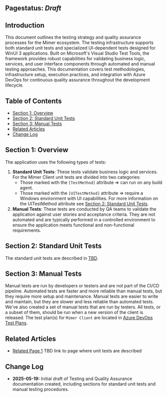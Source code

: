 ## Pagestatus: _Draft_

## Introduction
This document outlines the testing strategy and quality assurance processes for the Mimer ecosystem. 
The testing infrastructure supports both standard unit tests and specialized UI-dependent tests designed for WinUI 3 applications. 
Built on Microsoft's Visual Studio Test Tools, the framework provides robust capabilities for validating business logic, services, and user interface components through automated and manual testing approaches. 
This documentation covers test methodologies, infrastructure setup, execution practices, and integration with Azure DevOps for continuous quality assurance throughout the development lifecycle.

## Table of Contents
- [Section 1: Overview](#section-1-overview)
- [Section 2: Standard Unit Tests](#section-2-standard-unit-tests)
- [Section 3: Manual Tests](#section-3-manual-tests)
- [Related Articles](#related-articles)
- [Change Log](#change-log)

## Section 1: Overview
The application uses the following types of tests:
1. **Standard Unit Tests**: These tests validate business logic and services. 
   For the Mimer Client unit tests are divided into two categories:
	- Those marked with the `[TestMethod]` attribute => can run on any build agent.
	- Those marked with the `[UITestMethod]` attribute => require a Windows environment with UI capabilities.
   For more information on the UITestMethod attribute see [Section 2: Standard Unit Tests](#section-2-standard-unit-tests).
2. **Manual Tests**: These tests are conducted by QA teams to validate the application against user stories and acceptance criteria. 
   They are not automated and are typically performed in a controlled environment to ensure the application meets functional and non-functional requirements.

## Section 2: Standard Unit Tests
The standard unit tests are described in [TBD](https://insert-link-here).

## Section 3: Manual Tests
Manual tests are run by developers or testers and are not part of the CI/CD pipeline. 
Automated tests are faster and more reliable than manual tests, but they require more setup and maintenance. 
Manual tests are easier to write and maintain, but they are slower and less reliable than automated tests.
We've also created a set of manual tests that are run by testers.
All tests, or a subset of them, should be run when a new version of the client is released.
The test plan(s) for `Mimer Client` are located in [Azure DevOps Test Plans](https://symphogenteams.visualstudio.com/Development%20and%20Data%20Engineering/_testManagement/all).

## Related Articles
- [Related Page 1](link) TBD link to page where unit tests are described

## Change Log
- **2025-05-19:** Initial draft of Testing and Quality Assurance documentation created, including sections for standard unit tests and manual testing procedures.